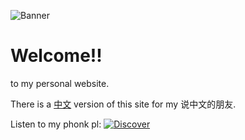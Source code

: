 ![Banner](https://camo.githubusercontent.com/b3e83470024a21f6aed1c18c1d3c148440b64d4068d78cbdbd90dff494207685/68747470733a2f2f692e696d6775722e636f6d2f4f4955305744492e706e67)

# Welcome!!

to my personal website.

There is a [中文](https://zh.koon.dev) version of this site for my 说中文的朋友.

Listen to my phonk pl: [![Discover](https://img.shields.io/badge/Discover-40%20roll-purple?style=plastic&logo=Spotify&link=https://open.spotify.com/playlist/5LPiXbNeB2Cm6DrmX1DgLZ)](https://open.spotify.com/playlist/5LPiXbNeB2Cm6DrmX1DgLZ)
